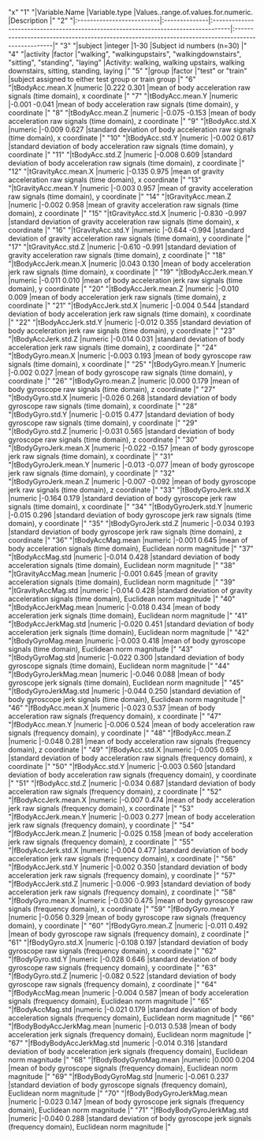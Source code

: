 "x"
"1" "|Variable.Name              |Variable.type  |Values..range.of.values.for.numeric.                                                |Description                                                                                        |"
"2" "|:--------------------------|:--------------|:-----------------------------------------------------------------------------------|:--------------------------------------------------------------------------------------------------|"
"3" "|subject                    |integer        |1-30                                                                                |Subject id numbers (n=30)                                                                          |"
"4" "|activity                   |factor         |\"walking\", \"walkingupstairs\", \"walkingdownstairs\", \"sitting\", \"standing\", \"laying\"  |Activity: walking, walking upstairs, walking downstairs, sitting, standing, laying                 |"
"5" "|group                      |factor         |\"test\" or \"train\"                                                                   |subject assigned to either test group or train group                                               |"
"6" "|tBodyAcc.mean.X            |numeric        |0.222   0.301                                                                       |mean of body acceleration raw signals (time domain), x coordinate                                  |"
"7" "|tBodyAcc.mean.Y            |numeric        |-0.001   -0.041                                                                     |mean of body acceleration raw signals (time domain), y coordinate                                  |"
"8" "|tBodyAcc.mean.Z            |numeric        |-0.075   -0.153                                                                     |mean of body acceleration raw signals (time domain), z coordinate                                  |"
"9" "|tBodyAcc.std.X             |numeric        |-0.009   0.627                                                                      |standard deviation of body acceleration raw signals (time domain), x coordinate                    |"
"10" "|tBodyAcc.std.Y             |numeric        |-0.002   0.617                                                                      |standard deviation of body acceleration raw signals (time domain), y coordinate                    |"
"11" "|tBodyAcc.std.Z             |numeric        |-0.008   0.609                                                                      |standard deviation of body acceleration raw signals (time domain), z coordinate                    |"
"12" "|tGravityAcc.mean.X         |numeric        |-0.135   0.975                                                                      |mean of gravity acceleration raw signals (time domain), x coordinate                               |"
"13" "|tGravityAcc.mean.Y         |numeric        |-0.003   0.957                                                                      |mean of gravity acceleration raw signals (time domain), y coordinate                               |"
"14" "|tGravityAcc.mean.Z         |numeric        |-0.002   0.958                                                                      |mean of gravity acceleration raw signals (time domain), z coordinate                               |"
"15" "|tGravityAcc.std.X          |numeric        |-0.830   -0.997                                                                     |standard deviation of gravity acceleration raw signals (time domain), x coordinate                 |"
"16" "|tGravityAcc.std.Y          |numeric        |-0.644   -0.994                                                                     |standard deviation of gravity acceleration raw signals (time domain), y coordinate                 |"
"17" "|tGravityAcc.std.Z          |numeric        |-0.610   -0.991                                                                     |standard deviation of gravity acceleration raw signals (time domain), z coordinate                 |"
"18" "|tBodyAccJerk.mean.X        |numeric        |0.043   0.130                                                                       |mean of body acceleration jerk raw signals (time domain), x coordinate                             |"
"19" "|tBodyAccJerk.mean.Y        |numeric        |-0.011   0.010                                                                      |mean of body acceleration jerk raw signals (time domain), y coordinate                             |"
"20" "|tBodyAccJerk.mean.Z        |numeric        |-0.010   0.009                                                                      |mean of body acceleration jerk raw signals (time domain), z coordinate                             |"
"21" "|tBodyAccJerk.std.X         |numeric        |-0.004   0.544                                                                      |standard deviation of body acceleration jerk raw signals (time domain), x coordinate               |"
"22" "|tBodyAccJerk.std.Y         |numeric        |-0.012   0.355                                                                      |standard deviation of body acceleration jerk raw signals (time domain), y coordinate               |"
"23" "|tBodyAccJerk.std.Z         |numeric        |-0.014   0.031                                                                      |standard deviation of body acceleration jerk raw signals (time domain), z coordinate               |"
"24" "|tBodyGyro.mean.X           |numeric        |-0.003   0.193                                                                      |mean of body gyroscope raw signals (time domain), x coordinate                                     |"
"25" "|tBodyGyro.mean.Y           |numeric        |-0.002   0.027                                                                      |mean of body gyroscope raw signals (time domain), y coordinate                                     |"
"26" "|tBodyGyro.mean.Z           |numeric        |0.000   0.179                                                                       |mean of body gyroscope raw signals (time domain), z coordinate                                     |"
"27" "|tBodyGyro.std.X            |numeric        |-0.026   0.268                                                                      |standard deviation of body gyroscope raw signals (time domain), x coordinate                       |"
"28" "|tBodyGyro.std.Y            |numeric        |-0.015   0.477                                                                      |standard deviation of body gyroscope raw signals (time domain), y coordinate                       |"
"29" "|tBodyGyro.std.Z            |numeric        |-0.031   0.565                                                                      |standard deviation of body gyroscope raw signals (time domain), z coordinate                       |"
"30" "|tBodyGyroJerk.mean.X       |numeric        |-0.022   -0.157                                                                     |mean of body gyroscope jerk raw signals (time domain), x coordinate                                |"
"31" "|tBodyGyroJerk.mean.Y       |numeric        |-0.013   -0.077                                                                     |mean of body gyroscope jerk raw signals (time domain), y coordinate                                |"
"32" "|tBodyGyroJerk.mean.Z       |numeric        |-0.007   -0.092                                                                     |mean of body gyroscope jerk raw signals (time domain), z coordinate                                |"
"33" "|tBodyGyroJerk.std.X        |numeric        |-0.164   0.179                                                                      |standard deviation of body gyroscope jerk raw signals (time domain), x coordinate                  |"
"34" "|tBodyGyroJerk.std.Y        |numeric        |-0.015   0.296                                                                      |standard deviation of body gyroscope jerk raw signals (time domain), y coordinate                  |"
"35" "|tBodyGyroJerk.std.Z        |numeric        |-0.034   0.193                                                                      |standard deviation of body gyroscope jerk raw signals (time domain), z coordinate                  |"
"36" "|tBodyAccMag.mean           |numeric        |-0.001   0.645                                                                      |mean of body acceleration signals (time domain), Euclidean norm magnitude                          |"
"37" "|tBodyAccMag.std            |numeric        |-0.014   0.428                                                                      |standard deviation of body acceleration signals (time domain), Euclidean norm magnitude            |"
"38" "|tGravityAccMag.mean        |numeric        |-0.001   0.645                                                                      |mean of gravity acceleration signals (time domain), Euclidean norm magnitude                       |"
"39" "|tGravityAccMag.std         |numeric        |-0.014   0.428                                                                      |standard deviation of gravity acceleration signals (time domain), Euclidean norm magnitude         |"
"40" "|tBodyAccJerkMag.mean       |numeric        |-0.018   0.434                                                                      |mean of body acceleration jerk signals (time domain), Euclidean norm magnitude                     |"
"41" "|tBodyAccJerkMag.std        |numeric        |-0.020   0.451                                                                      |standard deviation of body acceleration jerk signals (time domain), Euclidean norm magnitude       |"
"42" "|tBodyGyroMag.mean          |numeric        |-0.003   0.418                                                                      |mean of body gyroscope signals (time domain), Euclidean norm magnitude                             |"
"43" "|tBodyGyroMag.std           |numeric        |-0.022   0.300                                                                      |standard deviation of body gyroscope signals (time domain), Euclidean norm magnitude               |"
"44" "|tBodyGyroJerkMag.mean      |numeric        |-0.046   0.088                                                                      |mean of body gyroscope jerk signals (time domain), Euclidean norm magnitude                        |"
"45" "|tBodyGyroJerkMag.std       |numeric        |-0.044   0.250                                                                      |standard deviation of body gyroscope jerk signals (time domain), Euclidean norm magnitude          |"
"46" "|fBodyAcc.mean.X            |numeric        |-0.023   0.537                                                                      |mean of body acceleration raw signals (frequency domain), x coordinate                             |"
"47" "|fBodyAcc.mean.Y            |numeric        |-0.006   0.524                                                                      |mean of body acceleration raw signals (frequency domain), y coordinate                             |"
"48" "|fBodyAcc.mean.Z            |numeric        |-0.048   0.281                                                                      |mean of body acceleration raw signals (frequency domain), z coordinate                             |"
"49" "|fBodyAcc.std.X             |numeric        |-0.005   0.659                                                                      |standard deviation of body acceleration raw signals (frequency domain), x coordinate               |"
"50" "|fBodyAcc.std.Y             |numeric        |-0.003   0.560                                                                      |standard deviation of body acceleration raw signals (frequency domain), y coordinate               |"
"51" "|fBodyAcc.std.Z             |numeric        |-0.034   0.687                                                                      |standard deviation of body acceleration raw signals (frequency domain), z coordinate               |"
"52" "|fBodyAccJerk.mean.X        |numeric        |-0.007   0.474                                                                      |mean of body acceleration jerk raw signals (frequency domain), x coordinate                        |"
"53" "|fBodyAccJerk.mean.Y        |numeric        |-0.003   0.277                                                                      |mean of body acceleration jerk raw signals (frequency domain), y coordinate                        |"
"54" "|fBodyAccJerk.mean.Z        |numeric        |-0.025   0.158                                                                      |mean of body acceleration jerk raw signals (frequency domain), z coordinate                        |"
"55" "|fBodyAccJerk.std.X         |numeric        |-0.004   0.477                                                                      |standard deviation of body acceleration jerk raw signals (frequency domain), x coordinate          |"
"56" "|fBodyAccJerk.std.Y         |numeric        |-0.002   0.350                                                                      |standard deviation of body acceleration jerk raw signals (frequency domain), y coordinate          |"
"57" "|fBodyAccJerk.std.Z         |numeric        |-0.006   -0.993                                                                     |standard deviation of body acceleration jerk raw signals (frequency domain), z coordinate          |"
"58" "|fBodyGyro.mean.X           |numeric        |-0.030   0.475                                                                      |mean of body gyroscope raw signals (frequency domain), x coordinate                                |"
"59" "|fBodyGyro.mean.Y           |numeric        |-0.056   0.329                                                                      |mean of body gyroscope raw signals (frequency domain), y coordinate                                |"
"60" "|fBodyGyro.mean.Z           |numeric        |-0.011   0.492                                                                      |mean of body gyroscope raw signals (frequency domain), z coordinate                                |"
"61" "|fBodyGyro.std.X            |numeric        |-0.108   0.197                                                                      |standard deviation of body gyroscope raw signals (frequency domain), x coordinate                  |"
"62" "|fBodyGyro.std.Y            |numeric        |-0.028   0.646                                                                      |standard deviation of body gyroscope raw signals (frequency domain), y coordinate                  |"
"63" "|fBodyGyro.std.Z            |numeric        |-0.082   0.522                                                                      |standard deviation of body gyroscope raw signals (frequency domain), z coordinate                  |"
"64" "|fBodyAccMag.mean           |numeric        |-0.004   0.587                                                                      |mean of body acceleration signals (frequency domain), Euclidean norm magnitude                     |"
"65" "|fBodyAccMag.std            |numeric        |-0.021   0.179                                                                      |standard deviation of body acceleration signals (frequency domain), Euclidean norm magnitude       |"
"66" "|fBodyBodyAccJerkMag.mean   |numeric        |-0.013   0.538                                                                      |mean of body acceleration jerk signals (frequency domain), Euclidean norm magnitude                |"
"67" "|fBodyBodyAccJerkMag.std    |numeric        |-0.014   0.316                                                                      |standard deviation of body acceleration jerk signals (frequency domain), Euclidean norm magnitude  |"
"68" "|fBodyBodyGyroMag.mean      |numeric        |0.000   0.204                                                                       |mean of body gyroscope signals (frequency domain), Euclidean norm magnitude                        |"
"69" "|fBodyBodyGyroMag.std       |numeric        |-0.061   0.237                                                                      |standard deviation of body gyroscope signals (frequency domain), Euclidean norm magnitude          |"
"70" "|fBodyBodyGyroJerkMag.mean  |numeric        |-0.023   0.147                                                                      |mean of body gyroscope jerk signals (frequency domain), Euclidean norm magnitude                   |"
"71" "|fBodyBodyGyroJerkMag.std   |numeric        |-0.040   0.288                                                                      |standard deviation of body gyroscope jerk signals (frequency domain), Euclidean norm magnitude     |"
